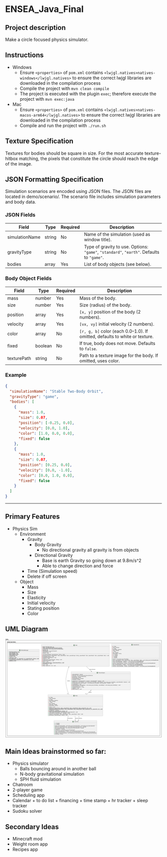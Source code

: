 # ENSEA_Java_Final

## Project description
Make a circle focused physics simulator.

## Instructions
- Windows
    - Ensure `<properties>` of `pom.xml` contains `<lwjgl.natives>natives-windows</lwjgl.natives>` to ensure the correct lwjgl libraries are downloaded in the compilation process
    - Compile the project with `mvn clean compile`
    - The project is executed with the plugin `exec`; therefore execute the project with `mvn exec:java`
- Mac
    - Ensure `<properties>` of `pom.xml` contains `<lwjgl.natives>natives-macos-arm64</lwjgl.natives>` to ensure the correct lwjgl libraries are downloaded in the compilation process
    - Compile and run the project with `./run.sh`

## Texture Specification
Textures for bodies should be square in size. For the most accurate texture-hitbox matching, the pixels that constitute the circle should reach the edge of the image.

## JSON Formatting Specification
Simulation scenarios are encoded using JSON files. The JSON files are located in demo/scenario/. The scenario file includes simulation parameters and body data.

### JSON Fields
| Field           | Type     | Required | Description                                                                 |
|-----------------|----------|----------|-----------------------------------------------------------------------------|
| simulationName  | string   | No       | Name of the simulation (used as window title).                              |
| gravityType     | string   | No       | Type of gravity to use. Options: `"game"`, `"standard"`, `"earth"`. Defaults to `"game"`. |
| bodies          | array    | Yes      | List of body objects (see below).                                           |

### Body Object Fields

| Field        | Type     | Required | Description                                                                 |
|--------------|----------|----------|-----------------------------------------------------------------------------|
| mass         | number   | Yes      | Mass of the body.                                                           |
| size         | number   | Yes      | Size (radius) of the body.                                                  |
| position     | array    | Yes      | `[x, y]` position of the body (2 numbers).                                  |
| velocity     | array    | Yes      | `[vx, vy]` initial velocity (2 numbers).                                    |
| color        | array    | No       | `[r, g, b]` color (each 0.0–1.0). If omitted, defaults to white or texture. |
| fixed        | boolean  | No       | If true, body does not move. Defaults to `false`.                           |
| texturePath  | string   | No       | Path to a texture image for the body. If omitted, uses color.               |

### Example

```json
{
  "simulationName": "Stable Two-Body Orbit",
  "gravityType": "game",
  "bodies": [
    {
      "mass": 1.0,
      "size": 0.07,
      "position": [-0.25, 0.0],
      "velocity": [0.0, 1.0],
      "color": [1.0, 0.0, 0.0],
      "fixed": false
    },
    {
      "mass": 1.0,
      "size": 0.07,
      "position": [0.25, 0.0],
      "velocity": [0.0, -1.0],
      "color": [0.0, 1.0, 0.0],
      "fixed": false
    }
  ]
}
```

---

## Primary Features
- Physics Sim
    - Environment 
        - Gravity
            - Body Gravity
                - No directional gravity all gravity is from objects
            - Directional Gravity 
                - Base is earth Gravity so going down at 9.8m/s^2
                - Able to change direction and force
        - Time (Simulation speed)
        - Delete if off screen
    - Object
        - Mass
        - Size
        - Elasticity
        - Initial velocity
        - Stating position
        - Color

## UML Diagram
![UML Diagram](demo/diagram/uml-diagram.png?raw=true&v=c86a915)

## Main Ideas brainstormed so far:
- Physics simulator
	- Balls bouncing around in another ball
	- N-body gravitational simulation
	- SPH fluid simulation 
- Chatroom
- 2-player game
- Scheduling app
- Calendar + to do list + financing + time stamp + hr tracker + sleep tracker 
- Sudoku solver

## Secondary Ideas
- Minecraft mod
- Weight room app
- Recipes app
